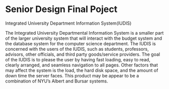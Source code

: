 # Senior Design Final Poject
Integrated University Department Information System(IUDIS)

The Integrated University Departmental Information System is a smaller part of the larger university system that will interact with the budget system and the database system for the computer science department. The IUDIS is concerned with the users of the IUDIS, such as students, professors, advisors, other officials, and third party goods/service
providers. The goal of the IUDIS is to please the user by having fast loading, easy to read, clearly arranged, and seamless navigation to all pages.  Other factors that may affect the system is the load, the hard disk space, and the amount of down time the server faces. This product may be appear to be a combination of NYU’s Albert and Bursar systems.